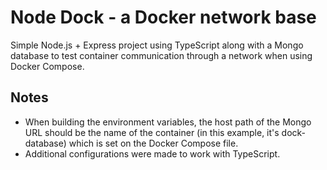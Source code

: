 # Node Dock - a Docker network base

Simple Node.js + Express project using TypeScript along with a Mongo database to test container communication through a network when using Docker Compose.

## Notes

- When building the environment variables, the host path of the Mongo URL should be the name of the container (in this example, it's dock-database) which is set on the Docker Compose file.
- Additional configurations were made to work with TypeScript.